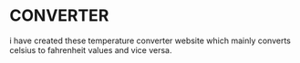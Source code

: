 # CONVERTER
i have created these temperature converter website which mainly converts celsius to fahrenheit values and vice versa.
